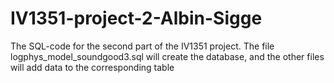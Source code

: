 # IV1351-project-2-Albin-Sigge

The SQL-code for the second part of the IV1351 project. 
The file logphys_model_soundgood3.sql will create the database, 
and the other files will add data to the corresponding table
